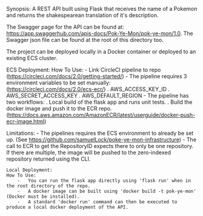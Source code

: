 Synopsis: A REST API built using Flask that receives the name of a Pokemon and returns the shakespearean translation of it's description.

The Swagger page for the API can be found at: https://app.swaggerhub.com/apis-docs/Pok-Ye-Mon/pok-ye-mon/1.0.
The Swagger json file can be found at the root of this directory too.

The project can be deployed locally in a Docker container or deployed to an existing ECS cluster.

ECS Deployment:
How To Use:
    -   Link CircleCI pipeline to repo (https://circleci.com/docs/2.0/getting-started/)
    -   The pipeline requires 3 environment variables to be set manually: (https://circleci.com/docs/2.0/ecs-ecr/)
        . AWS_ACCESS_KEY_ID
        . AWS_SECRET_ACCESS_KEY
        . AWS_DEFAULT_REGION
    -   The pipeline has two workflows:
        . Local build of the flask app and runs unit tests.
        . Build the docker image and push it to the ECR repo. (https://docs.aws.amazon.com/AmazonECR/latest/userguide/docker-push-ecr-image.html)

Limitations:
    -   The pipelines requires the ECS environment to already be set up. (See https://github.com/samuelLock/poke-ye-mon-infrastructure)
    -   The call to ECR to get the RepositoryID expects there to only be one repository. If there are multiple, the image will be pushed to the zero-indexed repository returned using the CLI.

    Local Deployment:
    How To Use:
        -   You can run the flask app directly using 'flask run' when in the root directory of the repo.
        -   A docker image can be built using 'docker build -t pok-ye-mon' (Docker must be installed).
        -   A standard 'docker run' command can then be executed to produce a local docker deployment of the API.

